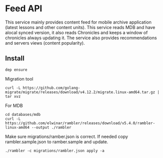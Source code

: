 # Feed API

This service mainly provides content feed for mobile archive application (latest lessons and other content units).
This service reads MDB and have alocal synced version, it also reads Chronicles and keeps a window of chronicles always updating it.
The service also provides recommendations and servers views (content popularity).

## Install

```console
dep ensure
```

Migration tool
```
curl -L https://github.com/golang-migrate/migrate/releases/download/v4.12.2/migrate.linux-amd64.tar.gz | tar xvz
```

For MDB

```
cd databases/mdb
curl -L https://github.com/elwinar/rambler/releases/download/v5.4.0/rambler-linux-amd64 --output ./rambler
```

Make sure migrations/ramber.json is correct. If needed copy rambler.sample.json to ramber.sample and update.

```
./rambler -c migrations/rambler.json apply -a
```
